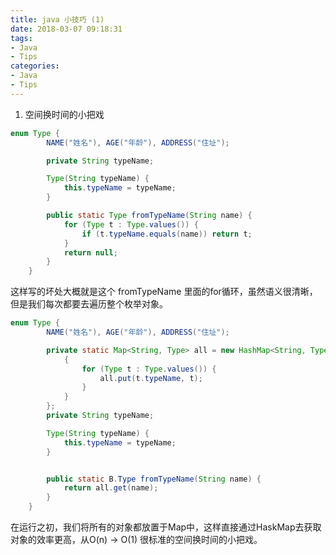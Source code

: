 ```yaml
---
title: java 小技巧 (1)
date: 2018-03-07 09:18:31
tags:
- Java
- Tips
categories:
- Java
- Tips
---
```



1. 空间换时间的小把戏

```java
enum Type {
        NAME("姓名"), AGE("年龄"), ADDRESS("住址");

        private String typeName;

        Type(String typeName) {
            this.typeName = typeName;
        }

        public static Type fromTypeName(String name) {
            for (Type t : Type.values()) {
                if (t.typeName.equals(name)) return t;
            }
            return null;
        }
    }
```

这样写的坏处大概就是这个 fromTypeName 里面的for循环，虽然语义很清晰，但是我们每次都要去遍历整个枚举对象。


```java
enum Type {
        NAME("姓名"), AGE("年龄"), ADDRESS("住址");

        private static Map<String, Type> all = new HashMap<String, Type>() {
            {
                for (Type t : Type.values()) {
                    all.put(t.typeName, t);
                }
            }
        };
        private String typeName;

        Type(String typeName) {
            this.typeName = typeName;
        }


        public static B.Type fromTypeName(String name) {
            return all.get(name);
        }
    }

```

在运行之初，我们将所有的对象都放置于Map中，这样直接通过HaskMap去获取对象的效率更高，从O(n) -> O(1) 很标准的空间换时间的小把戏。
